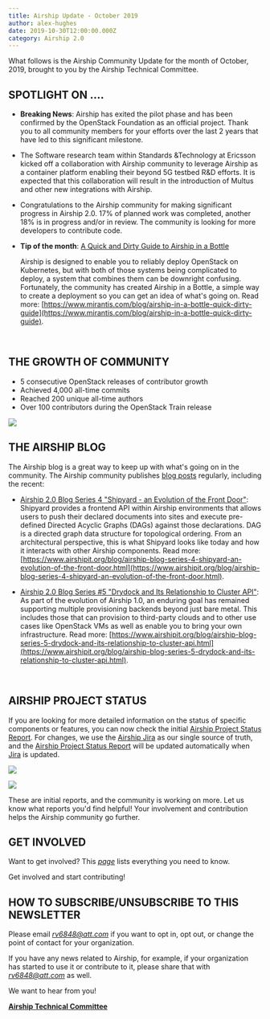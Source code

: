 ```yaml
---
title: Airship Update - October 2019
author: alex-hughes
date: 2019-10-30T12:00:00.000Z
category: Airship 2.0
---
```


What follows is the Airship Community Update for the month of October, 2019, brought to you by the Airship Technical Committee.<!-- more -->

## **SPOTLIGHT ON ....**

- **Breaking News**: Airship has exited the pilot phase and has been confirmed by the OpenStack Foundation as an official project. Thank you to all community members for your efforts over the last 2 years that have led to this significant milestone.

- The Software research team within Standards &Technology at Ericsson kicked off a collaboration with Airship community to leverage Airship as a container platform enabling their beyond 5G testbed R&D efforts. It is expected that this collaboration will result in the introduction of Multus and other new integrations with Airship.

- Congratulations to the Airship community for making significant progress in Airship 2.0. 17% of planned work was completed, another 18% is in progress and/or in review. The community is looking for more developers to contribute code.

- **Tip of the month**: [A Quick and Dirty Guide to Airship in a Bottle](https://www.mirantis.com/blog/airship-in-a-bottle-quick-dirty-guide)

  Airship is designed to enable you to reliably deploy OpenStack on Kubernetes, but with both of those systems being complicated to deploy, a system that combines them can be downright confusing. Fortunately, the community has created Airship in a Bottle, a simple way to create a deployment so you can get an idea of what's going on. Read more: [https://www.mirantis.com/blog/airship-in-a-bottle-quick-dirty-guide](https://www.mirantis.com/blog/airship-in-a-bottle-quick-dirty-guide).

<br>

## **THE GROWTH OF COMMUNITY**

- 5 consecutive OpenStack releases of contributor growth
- Achieved 4,000 all-time commits
- Reached 200 unique all-time authors
- Over 100 contributors during the OpenStack Train release

![](/images/growth-of-community-201910.png)

## **THE AIRSHIP BLOG**

The Airship blog is a great way to keep up with what's going on in the community. The Airship community publishes [blog posts](https://www.airshipit.org/blog/) regularly, including the recent:

- [Airship 2.0 Blog Series 4 "Shipyard - an Evolution of the Front Door"](https://www.airshipit.org/blog/airship-blog-series-4-shipyard-an-evolution-of-the-front-door.html): Shipyard provides a frontend API within Airship environments that allows users to push their declared documents into sites and execute pre-defined Directed Acyclic Graphs (DAGs) against those declarations. DAG is a directed graph data structure for topological ordering. From an architectural perspective, this is what Shipyard looks like today and how it interacts with other Airship components. Read more: [https://www.airshipit.org/blog/airship-blog-series-4-shipyard-an-evolution-of-the-front-door.html](https://www.airshipit.org/blog/airship-blog-series-4-shipyard-an-evolution-of-the-front-door.html).

- [Airship 2.0 Blog Series #5 "Drydock and Its Relationship to Cluster API"](https://www.airshipit.org/blog/airship-blog-series-5-drydock-and-its-relationship-to-cluster-api.html): As part of the evolution of Airship 1.0, an enduring goal has remained supporting multiple provisioning backends beyond just bare metal. This includes those that can provision to third-party clouds and to other use cases like OpenStack VMs as well as enable you to bring your own infrastructure. Read more: [https://www.airshipit.org/blog/airship-blog-series-5-drydock-and-its-relationship-to-cluster-api.html](https://www.airshipit.org/blog/airship-blog-series-5-drydock-and-its-relationship-to-cluster-api.html).

<br>

## **AIRSHIP PROJECT STATUS**

If you are looking for more detailed information on the status of specific components or features, you can now check the initial [Airship Project Status Report](https://airship.atlassian.net/wiki/spaces/ASR/overview). For changes, we use the [Airship Jira](https://airship.atlassian.net/) as our single source of truth, and the [Airship Project Status Report](https://airship.atlassian.net/wiki/spaces/ASR/overview) will be updated automatically when [Jira](https://airship.atlassian.net/) is updated.

![](/images/status-by-issue-201910.jpg)

![](/images/status-by-company-201910.jpg)

These are initial reports, and the community is working on more. Let us know what reports you'd find helpful! Your involvement and contribution helps the Airship community go further.

## **GET INVOLVED**

Want to get involved? This [*page*](https://wiki.openstack.org/wiki/Airship#Get_in_Touch) lists everything you need to know.

Get involved and start contributing!

## **HOW TO SUBSCRIBE/UNSUBSCRIBE TO THIS NEWSLETTER**

Please email [*rv6848@att.com*](mailto:rv6848@att.com) if you want to opt in, opt out, or change the point of contact for your organization.

If you have any news related to Airship, for example, if your organization has started to use it or contribute to it, please share that with [*rv6848@att.com*](mailto:rv6848@att.com) as well.

We want to hear from you!

[**Airship Technical Committee**](https://wiki.openstack.org/wiki/Airship/Airship-TC)
